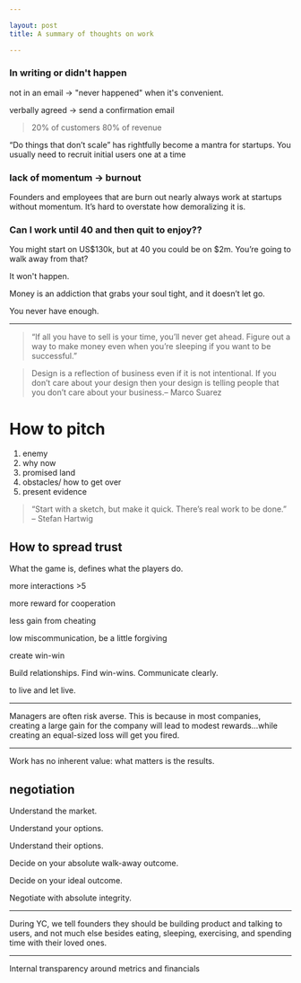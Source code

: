 ```yaml
---

layout: post
title: A summary of thoughts on work 

---
```


### In writing or didn't happen 
not in an email  ->  "never happened" when it's convenient.

verbally agreed -> send a confirmation email


> 20% of customers 80% of revenue

“Do things that don’t scale” has rightfully become a mantra for startups. You usually need to recruit initial users one at a time


### lack of momentum -> burnout

Founders and employees that are burn out nearly always work at startups without momentum. It’s hard to overstate how demoralizing it is.


### Can I work until 40 and then quit to enjoy??

You might start on US$130k, but at 40 you could be on $2m. You’re going to walk away from that?

It won't happen.

Money is an addiction that grabs your soul tight, and it doesn’t let go.

You never have enough.

<hr>


> “If all you have to sell is your time, you’ll never get ahead. Figure out a way to make money even when you’re sleeping if you want to be successful.”


> Design is a reflection of  business even if it is not intentional. If you don’t care about your design then your design is telling people that you don’t care about your business.– Marco Suarez


# How to pitch
1. enemy
2. why now 
3. promised land
4. obstacles/ how to get over
5. present evidence


> “Start with a sketch, but make it quick. There’s real work to be done.” – Stefan Hartwig



## How to spread trust

What the game is, defines what the players do.

more interactions >5 

more reward for cooperation 

less gain from cheating

low miscommunication, be a little forgiving

create win-win 

Build relationships. Find win-wins. Communicate clearly. 

to live and let live.

<hr>

Managers are often risk averse. This is because in most companies, creating a large gain for the company will lead to modest rewards...while creating an equal-sized loss will get you fired.

<hr>

Work has no inherent value: what matters is the results.

## negotiation

Understand the market.

Understand your options.

Understand their options.

Decide on your absolute walk-away outcome.

Decide on your ideal outcome.

Negotiate with absolute integrity.

<hr>

During YC, we tell founders they should be building product and talking to users, and not much else besides eating, sleeping, exercising, and spending time with their loved ones.

<hr>

Internal transparency around metrics and financials 